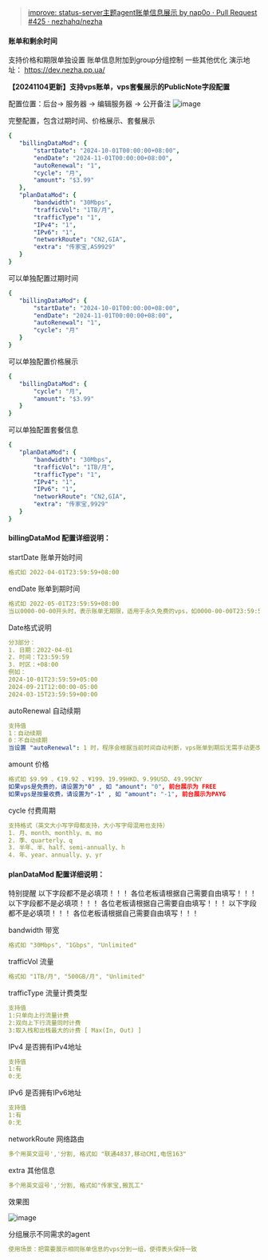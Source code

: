 > [improve: status-server主题agent账单信息展示 by nap0o · Pull Request #425 · nezhahq/nezha](https://github.com/nezhahq/nezha/pull/425)

#### 账单和剩余时间
支持价格和期限单独设置
账单信息附加到group分组控制
一些其他优化
演示地址： https://dev.nezha.pp.ua/


**【20241104更新】支持vps账单，vps套餐展示的PublicNote字段配置**

配置位置：后台-> 服务器 -> 编辑服务器 -> 公开备注
![image](https://eimg.utools.top/i/2024/12/03/12mz24f.png)

完整配置，包含过期时间、价格展示、套餐展示

~~~yaml
{
   "billingDataMod": {
       "startDate": "2024-10-01T00:00:00+08:00",
       "endDate": "2024-11-01T00:00:00+08:00",
       "autoRenewal": "1",
       "cycle": "月",
       "amount": "$3.99"
   },
   "planDataMod": {
       "bandwidth": "30Mbps",
       "trafficVol": "1TB/月",
       "trafficType": "1",
       "IPv4": "1",
       "IPv6": "1",
       "networkRoute": "CN2,GIA",
       "extra": "传家宝,AS9929"
   }
}
~~~


可以单独配置过期时间
~~~yaml
{
   "billingDataMod": {
       "startDate": "2024-10-01T00:00:00+08:00",
       "endDate": "2024-11-01T00:00:00+08:00",
       "autoRenewal": "1",
       "cycle": "月"
   }
}
~~~

可以单独配置价格展示
~~~yaml
{
   "billingDataMod": {
       "cycle": "月",
       "amount": "$3.99"
   }
}
~~~

可以单独配置套餐信息
~~~yaml
{
   "planDataMod": {
       "bandwidth": "30Mbps",
       "trafficVol": "1TB/月",
       "trafficType": "1",
       "IPv4": "1",
       "IPv6": "1",
       "networkRoute": "CN2,GIA",
       "extra": "传家宝,9929"
   }
}
~~~

#### billingDataMod 配置详细说明：

startDate 账单开始时间
~~~yaml
格式如 2022-04-01T23:59:59+08:00
~~~

endDate 账单到期时间
~~~yaml
格式如 2022-05-01T23:59:59+08:00
当以0000-00-00开头时，表示账单无期限，适用于永久免费的vps，如0000-00-00T23:59:59+08:00
~~~

Date格式说明

~~~yaml
分3部分：
1. 日期：2022-04-01
2. 时间：T23:59:59
3. 时区：+08:00
例如：
2024-10-01T23:59:59+05:00
2024-09-21T12:00:00-05:00
2024-03-15T23:59:59+00:00
~~~
autoRenewal 自动续期

~~~yaml
支持值
1：自动续期
0：不自动续期
当设置 "autoRenewal": 1 时，程序会根据当前时间自动判断，vps账单到期后无需手动更改startDate和endDate
~~~

amount 价格

~~~yaml
格式如 $9.99 、€19.92 、¥199、19.99HKD、9.99USD、49.99CNY
如果vps是免费的，请设置为"0" , 如 "amount": "0", 前台展示为 FREE
如果vps是按量收费，请设置为"-1" , 如 "amount": "-1", 前台展示为PAYG
~~~

cycle 付费周期

~~~yaml
支持格式（英文大小写字母都支持，大小写字母混用也支持）
1. 月、month、monthly、m、mo
2. 季、quarterly、q
3. 半年、半、half、semi-annually、h
4. 年、year、annually、y、yr
~~~

#### planDataMod 配置详细说明：

特别提醒
以下字段都不是必填项！！！ 各位老板请根据自己需要自由填写！！！
以下字段都不是必填项！！！ 各位老板请根据自己需要自由填写！！！
以下字段都不是必填项！！！ 各位老板请根据自己需要自由填写！！！

bandwidth 带宽

~~~yaml
格式如 "30Mbps", "1Gbps", "Unlimited"
~~~

trafficVol 流量

~~~yaml
格式如 "1TB/月", "500GB/月", "Unlimited"
~~~

trafficType 流量计费类型

~~~yaml
支持值
1:只单向上行流量计费 
2:双向上下行流量同时计费
3:取入栈和出栈最大的计费 [ Max(In, Out) ]
~~~

IPv4 是否拥有IPv4地址

~~~yaml
支持值
1:有 
0:无
~~~

IPv6 是否拥有IPv6地址

~~~yaml
支持值
1:有 
0:无
~~~

networkRoute 网络路由

~~~yaml
多个用英文逗号','分割, 格式如 "联通4837,移动CMI,电信163"
~~~

extra 其他信息

~~~yaml
多个用英文逗号','分割, 格式如"传家宝,搬瓦工"
~~~

效果图

![image](https://eimg.utools.top/i/2024/12/03/12ujpdc.png)

分组展示不同需求的agent

~~~yaml
使用场景：把需要展示相同账单信息的vps分到一组，使得表头保持一致
~~~


